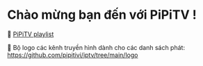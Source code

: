 # Chào mừng bạn đến với PiPiTV !
🔵 [PiPiTV playlist](https://pipitvonline.tk)

🔵 Bộ logo các kênh truyền hình dành cho các danh sách phát:
https://github.com/pipitivi/iptv/tree/main/logo

